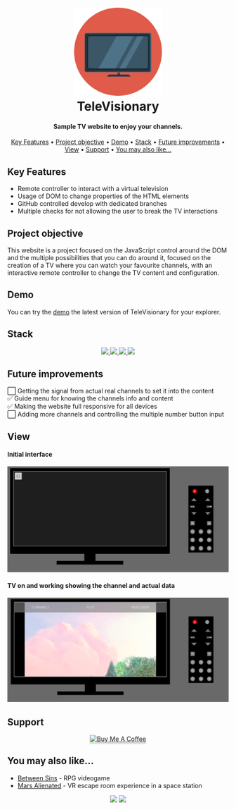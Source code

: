 <h1 align="center">
  <br>
  <a href="http://www.amitmerchant.com/electron-markdownify"><img src="./img/tvIcon.png" alt="Markdownify" width="200"></a>
  <br>
  TeleVisionary
  <br>
</h1>

<h4 align="center">Sample TV website to enjoy your channels.</h4>

<p align="center">
  <a href="#key-features">Key Features</a> •
  <a href="#project-objective">Project objective</a> •
  <a href="#demo">Demo</a> •
  <a href="#stack">Stack</a> •
  <a href="#future-improvements">Future improvements</a> •
  <a href="#view">View</a> •
  <a href="#support">Support</a> •
  <a href="#you-may-also-like">You may also like...</a>
</p>

## Key Features

* Remote controller to interact with a virtual television
* Usage of DOM to change properties of the HTML elements
* GitHub controlled develop with dedicated branches
* Multiple checks for not allowing the user to break the TV interactions

## Project objective

This website is a project focused on the JavaScript control around the DOM and the multiple possibilities that you can do around it, focused on the creation of a TV where you can watch your favourite channels, with an interactive remote controller to change the TV content and configuration.

## Demo

You can try the [demo](https://cariblagit.github.io/TeleVisionary/) the latest version of TeleVisionary for your explorer.

## Stack
<div align="center">
<a href="https://lenguajehtml.com/html/">
    <img src= "https://img.shields.io/badge/HTML5-E34F26?style=for-the-badge&logo=html5&logoColor=white"/>
</a>
<a href="https://developer.mozilla.org/en-US/docs/Web/CSS/Reference">
    <img src= "https://img.shields.io/badge/CSS3-1572B6?style=for-the-badge&logo=css3&logoColor=white"/>
</a>
<a href="https://getbootstrap.com/">
    <img src= "https://img.shields.io/badge/Bootstrap-563D7C?style=for-the-badge&logo=bootstrap&logoColor=white"/>
</a>
<a href="https://developer.mozilla.org/es/docs/Web/JavaScript">
    <img src= "https://img.shields.io/badge/javascipt-EFD81D?style=for-the-badge&logo=javascript&logoColor=black"/>
</a>
 </div>

## Future improvements

⬜ Getting the signal from actual real channels to set it into the content
<br>
✅ Guide menu for knowing the channels info and content
<br>
✅ Making the website full responsive for all devices
<br>
⬜ Adding more channels and controlling the multiple number button input

## View

<h4>Initial interface</h4>

<img src="./img/index.png">

<h4>TV on and working showing the channel and actual data</h4>

<img src="./img/tv-on.png">

## Support

<div align="center">
<a href="https://www.youtube.com/watch?v=dQw4w9WgXcQ&ab_channel=RickAstley" target="_blank"><img src="https://www.buymeacoffee.com/assets/img/custom_images/purple_img.png" alt="Buy Me A Coffee" style="height: 41px !important;width: 174px !important; box-shadow: 0px 3px 2px 0px rgba(190, 190, 190, 0.5) !important;-webkit-box-shadow: 0px 3px 2px 0px rgba(190, 190, 190, 0.5) !important;" ></a>
</div>

## You may also like...

- [Between Sins](https://gitlab.com/daghdha1/betweensins) - RPG videogame 
- [Mars Alienated](https://gitlab.com/AdrianGarciaAndreu/mars-alienated-rv-htc) - VR escape room experience in a space station

<div align="center">
<a href="https://www.linkedin.com/in/carlos-ibañez-lamas-74487b228/" target="_blank"><img src="https://img.shields.io/badge/-LinkedIn-%230077B5?style=for-the-badge&logo=linkedin&logoColor=white" target="_blank"></a>
<a href="https://gitlab.com/CariblaGTI" target="_blank"><img src="https://img.shields.io/badge/GitLab-330F63?style=for-the-badge&logo=gitlab&logoColor=white" target="_blank"></a>
</div>